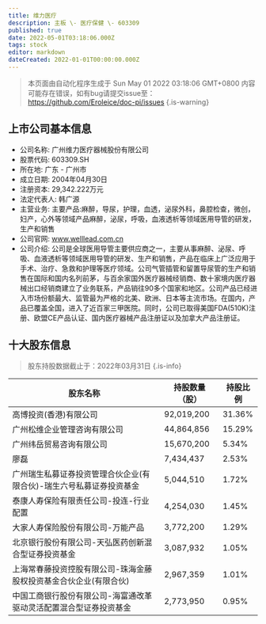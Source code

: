 ```yaml
---
title: 维力医疗
description: 主板 \- 医疗保健 \- 603309
published: true
date: 2022-05-01T03:18:06.000Z
tags: stock
editor: markdown
dateCreated: 2022-01-01T00:00:00.000Z
---
```


> 本页面由自动化程序生成于 Sun May 01 2022 03:18:06 GMT+0800
> 内容可能存在错误，如有bug请提交issue至：https://github.com/Eroleice/doc-pi/issues
{.is-warning}

## 上市公司基本信息
- 公司名称: 广州维力医疗器械股份有限公司
- 股票代码: 603309.SH
- 所在地: 广东 - 广州市
- 成立日期: 2004年04月30日
- 注册资本: 29,342.222万元
- 法定代表人: 韩广源
- 主营业务: 主要产品:麻醉，导尿，护理，血透，泌尿外科，鼻腔检查，微创，妇产，心外等领域产品麻醉，泌尿，呼吸，血液透析等领域医用导管的研发，生产和销售
- 公司官网: www.welllead.com.cn
- 公司介绍: 公司是全球医用导管主要供应商之一，主要从事麻醉、泌尿、呼吸、血液透析等领域医用导管的研发、生产和销售，产品在临床上广泛应用于手术、治疗、急救和护理等医疗领域。公司气管插管和留置导尿管的生产和销售在国际和国内名列前茅，与百余家国外医疗器械经销商、数十家境内医疗器械出口经销商建立了业务联系，产品销往90多个国家和地区。公司产品已经进入市场份额最大、监管最为严格的北美、欧洲、日本等主流市场。在国内，产品已覆盖全国，进入了近百家三甲医院。同时，公司已取得美国FDA(510K)注册、欧盟CE产品认证、国内医疗器械产品注册证以及加拿大产品注册证。


## 十大股东信息
> 股东持股数据截止于：2022年03月31日
{.is-info}

| 股东名称 | 持股数量（股） | 持股比例 |
| --- | --- | --- |
| 高博投资(香港)有限公司 | 92,019,200 | 31.36% |
| 广州松维企业管理咨询有限公司 | 44,864,856 | 15.29% |
| 广州纬岳贸易咨询有限公司 | 15,670,200 | 5.34% |
| 廖磊 | 7,434,437 | 2.53% |
| 广州瑞生私募证券投资管理合伙企业(有限合伙)-瑞生六号私募证券投资基金 | 5,044,510 | 1.72% |
| 泰康人寿保险有限责任公司-投连-行业配置 | 4,254,030 | 1.45% |
| 大家人寿保险股份有限公司-万能产品 | 3,772,200 | 1.29% |
| 北京银行股份有限公司-天弘医药创新混合型证券投资基金 | 3,087,932 | 1.05% |
| 上海常春藤投资控股有限公司-珠海金藤股权投资基金合伙企业(有限合伙) | 2,967,359 | 1.01% |
| 中国工商银行股份有限公司-海富通改革驱动灵活配置混合型证券投资基金 | 2,773,950 | 0.95% |




